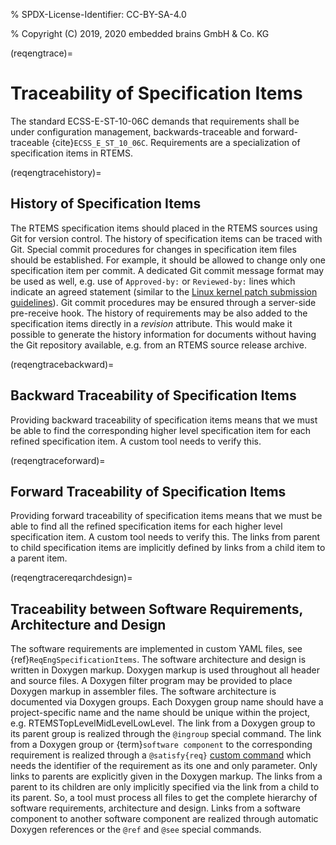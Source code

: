 % SPDX-License-Identifier: CC-BY-SA-4.0

% Copyright (C) 2019, 2020 embedded brains GmbH & Co. KG

(reqengtrace)=

# Traceability of Specification Items

The standard ECSS-E-ST-10-06C demands that requirements shall be under
configuration management, backwards-traceable and forward-traceable
{cite}`ECSS_E_ST_10_06C`. Requirements are a specialization of specification
items in RTEMS.

(reqengtracehistory)=

## History of Specification Items

The RTEMS specification items should placed in the RTEMS sources using Git for
version control. The history of specification items can be traced with Git.
Special commit procedures for changes in specification item files should be
established. For example, it should be allowed to change only one
specification item per commit. A dedicated Git commit message format may be
used as well, e.g. use of `Approved-by:` or `Reviewed-by:` lines which
indicate an agreed statement (similar to the
[Linux kernel patch submission guidelines](https://www.kernel.org/doc/html/latest//process/submitting-patches.html#using-reported-by-tested-by-reviewed-by-suggested-by-and-fixes)).
Git commit procedures may be ensured through a server-side pre-receive hook.
The history of requirements may be also added to the specification items
directly in a *revision* attribute. This would make it possible to generate
the history information for documents without having the Git repository
available, e.g. from an RTEMS source release archive.

(reqengtracebackward)=

## Backward Traceability of Specification Items

Providing backward traceability of specification items means that we must be
able to find the corresponding higher level specification item for each refined
specification item. A custom tool needs to verify this.

(reqengtraceforward)=

## Forward Traceability of Specification Items

Providing forward traceability of specification items means that we must be
able to find all the refined specification items for each higher level
specification item. A custom tool needs to verify this. The links from
parent to child specification items are implicitly defined by links from a
child item to a parent item.

(reqengtracereqarchdesign)=

## Traceability between Software Requirements, Architecture and Design

The software requirements are implemented in custom YAML files, see
{ref}`ReqEngSpecificationItems`. The software architecture and design is
written in Doxygen markup. Doxygen markup is used throughout all header and
source files. A Doxygen filter program may be provided to place Doxygen markup
in assembler files. The software architecture is documented via Doxygen
groups. Each Doxygen group name should have a project-specific name and the
name should be unique within the project, e.g. RTEMSTopLevelMidLevelLowLevel. The link from a Doxygen group to its parent group is realized
through the `@ingroup` special command. The link from a Doxygen group or
{term}`software component` to the corresponding requirement is realized through
a `@satisfy{req}` [custom command](http://www.doxygen.nl/manual/custcmd.html) which needs the identifier of the
requirement as its one and only parameter. Only links to parents are
explicitly given in the Doxygen markup. The links from a parent to its
children are only implicitly specified via the link from a child to its parent.
So, a tool must process all files to get the complete hierarchy of software
requirements, architecture and design. Links from a software component to
another software component are realized through automatic Doxygen references or
the `@ref` and `@see` special commands.
